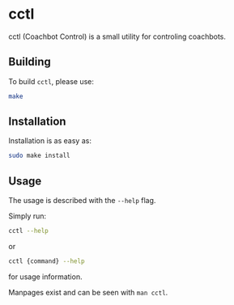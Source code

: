 # cctl

cctl (Coachbot Control) is a small utility for controling coachbots.

## Building

To build `cctl`, please use:
```bash
make
```

## Installation

Installation is as easy as:
```bash
sudo make install
```

## Usage

The usage is described with the `--help` flag.

Simply run:
```bash
cctl --help
```
or
```bash
cctl {command} --help
```
for usage information.

Manpages exist and can be seen with `man cctl`.
